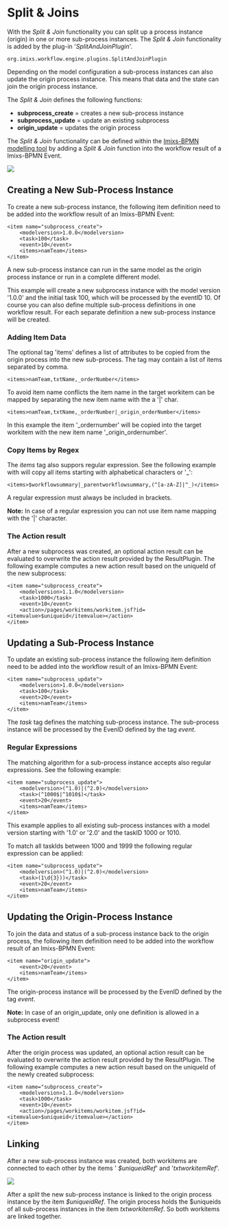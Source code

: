 # Split & Joins 

With the _Split & Join_ functionality you can split up a process instance (origin) in one or more sub-process instances. The _Split & Join_ functionality is added by the plug-in '_SplitAndJoinPlugin_'.

	org.imixs.workflow.engine.plugins.SplitAndJoinPlugin


Depending on the model configuration a sub-process instances can also update the origin process instance. This means that data and the state can join the origin process instance.  

The _Split & Join_ defines the following functions:
 
 * <strong>subprocess_create</strong> = creates a new sub-process instance 
 * <strong>subprocess_update</strong> = update an existing subprocess 
 * <strong>origin_update</strong> = updates the origin process 
 
The _Split & Join_ functionality can be defined within the [Imixs-BPMN modelling tool](../../modelling/index.html) by adding a _Split & Join_ function into the workflow result of a Imixs-BPMN Event. 

<img src="../../images/modelling/bpmn_screen_36.png"/> 
 
## Creating a New Sub-Process Instance
 
To create a new sub-process instance, the following item definition need to be added into the workflow result of an Imixs-BPMN Event: 
 
	<item name="subprocess_create">
		<modelversion>1.0.0</modelversion>
		<task>100</task>
		<event>10</event>
		<items>namTeam</items>
	</item>

A new sub-process instance can run in the same model as the origin process instance or run in a complete different model.

This example will create a new subprocess instance with the model version '1.0.0' and the initial task 100, which will be processed by the eventID 10. 
Of course you can also define multiple sub-process definitions in one workflow result. For each separate definition a new sub-process instance will be created.

### Adding Item Data

The optional tag 'items' defines a list of attributes to be copied from the origin process into the new sub-process. The tag may contain a list of items separated by comma. 

    <items>namTeam,txtName,_orderNumber</items>

To avoid item name conflicts the item name in the target workitem can be mapped by separating the new item name with the a '|' char. 

    <items>namTeam,txtName,_orderNumber|_origin_orderNumber</items>

In this example the item '_ordernumber' will be copied into the target workitem with the new item name '_origin_ordernumber'.

### Copy Items by Regex

The _items_ tag also suppors regular expression. See the following example with will copy all items starting with alphabetical characters or '_':

	<items>$workflowsummary|_parentworkflowsummary,(^[a-zA-Z]|^_)</items>

A regular expression must always be included in brackets.
 
__Note:__ In case of a regular expression you can not use item name mapping with the '|' character. 
 

### The Action result

After a new subprocess was created, an optional action result can be evaluated to overwrite the action result provided by the ResultPlugin.
The following example computes a new action result based on the uniqueId of the new subprocess:

	<item name="subprocess_create">
	    <modelversion>1.1.0</modelversion>
	    <task>1000</task>
	    <event>10</event>
	    <action>/pages/workitems/workitem.jsf?id=<itemvalue>$uniqueid</itemvalue></action>
	</item>

## Updating a Sub-Process Instance

To update an existing sub-process instance the following item definition need to be added into the workflow result of an Imixs-BPMN Event: 
 
	<item name="subprocess_update">
		<modelversion>1.0.0</modelversion>
		<task>100</task>
		<event>20</event>
		<items>namTeam</items>
	</item>

The _task_ tag defines the matching sub-process instance. The sub-process instance will be processed by the EvenID defined by the tag _event_.  


### Regular Expressions
The matching algorithm for a sub-process instance accepts also regular expressions. See the following example:

	<item name="subprocess_update">
		<modelversion>(^1.0)|(^2.0)</modelversion>
		<task>(^1000$|^1010$)</task>
		<event>20</event>
		<items>namTeam</items>
	</item>

This example applies to all existing sub-process instances with a model version starting with '1.0' or '2.0' and the taskID 1000 or 1010.

To match all taskIds between 1000 and 1999 the following regular expression can be applied:

	<item name="subprocess_update">
		<modelversion>(^1.0)|(^2.0)</modelversion>
		<task>(1\d{3}))</task>
		<event>20</event>
		<items>namTeam</items>
	</item>

## Updating the Origin-Process Instance

To join the data and status of a sub-process instance back to the origin process, the following item definition need to be added into the workflow result of an Imixs-BPMN Event: 

	<item name="origin_update">
		<event>20</event>
		<items>namTeam</items>
	</item>

The origin-process instance will be processed by the EvenID defined by the tag _event_.  

**Note:** In case of an origin_update, only one definition is allowed in a subprocess event!

### The Action result

After the origin process was updated, an optional action result can be evaluated to overwrite the action result provided by the ResultPlugin.
The following example computes a new action result based on the uniqueId of the newly created subprocess:

	<item name="subprocess_create">
	    <modelversion>1.1.0</modelversion>
	    <task>1000</task>
	    <event>10</event>
	    <action>/pages/workitems/workitem.jsf?id=<itemvalue>$uniqueid</itemvalue></action>
	</item>


## Linking

After a new sub-process instance was created, both workitems are connected to each other by the items ' _$uniqueidRef_' and '_txtworkitemRef_'.

<img src="../../images/engine/split-and-join-ref.png"/> 

After a _split_ the new sub-process instance is linked to the origin process instance by the item _$uniqueidRef_. The origin process holds the $uniqueids of all sub-process instances in the item _txtworkitemRef_. So both workitems are linked together.
 
